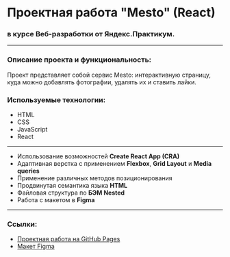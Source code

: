 # Проектная работа  "Mesto" (React)
### в курсе Веб-разработки от Яндекс.Практикум.
***
### Описание проекта и функциональность:
Проект представляет собой сервис Mesto: интерактивную страницу, куда можно добавлять фотографии, удалять их и ставить лайки.
### Используемые технологии:
* HTML
* CSS
* JavaScript
* React
***
* Использование возможностей **Create React App (CRA)**
* Адаптивная верстка с применением **Flexbox**, **Grid Layout** и **Media queries**
* Применение различных методов позиционирования
* Продвинутая семантика языка **HTML**
* Файловая структура по **БЭМ Nested**
* Работа с макетом в **Figma**
***
### Ссылки:
* [Проектная работа на GitHub Pages]()
* [Макет Figma](https://www.figma.com/file/StZjf8HnoeLdiXS7dYrLAh/JavaScript.-Sprint-4)
